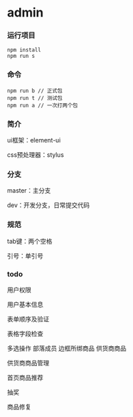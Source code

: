# admin

### 运行项目
```
npm install
npm run s
```

### 命令
```
npm run b // 正式包
npm run t // 测试包
npm run a // 一次打两个包
```
### 简介
ui框架：element-ui

css预处理器：stylus

### 分支
master：主分支

dev：开发分支，日常提交代码

### 规范
tab键：两个空格

引号：单引号

### todo
用户权限

用户基本信息

表单顺序及验证

表格字段检查

多选操作 部落成员 边框所绑商品 供货商商品

供货商商品管理

首页商品推荐

抽奖

商品修复